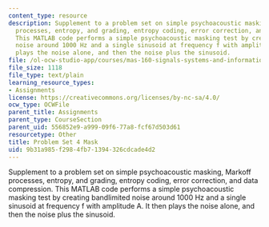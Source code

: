 ```yaml
---
content_type: resource
description: Supplement to a problem set on simple psychoacoustic masking, Markoff
  processes, entropy, and grading, entropy coding, error correction, and data compression.
  This MATLAB code performs a simple psychoacoustic masking test by creating bandlimited
  noise around 1000 Hz and a single sinusoid at frequency f with amplitude A. It then
  plays the noise alone, and then the noise plus the sinusoid.
file: /ol-ocw-studio-app/courses/mas-160-signals-systems-and-information-for-media-technology-fall-2007/9b31a985f2984fb71394326cdcade4d2_ps4_mask.m
file_size: 1118
file_type: text/plain
learning_resource_types:
- Assignments
license: https://creativecommons.org/licenses/by-nc-sa/4.0/
ocw_type: OCWFile
parent_title: Assignments
parent_type: CourseSection
parent_uid: 556852e9-a999-09f6-77a8-fcf67d503d61
resourcetype: Other
title: Problem Set 4 Mask
uid: 9b31a985-f298-4fb7-1394-326cdcade4d2
---
```

Supplement to a problem set on simple psychoacoustic masking, Markoff processes, entropy, and grading, entropy coding, error correction, and data compression. This MATLAB code performs a simple psychoacoustic masking test by creating bandlimited noise around 1000 Hz and a single sinusoid at frequency f with amplitude A. It then plays the noise alone, and then the noise plus the sinusoid.